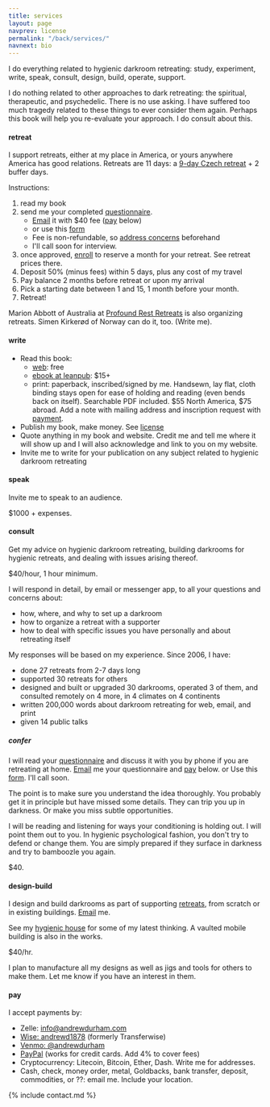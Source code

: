 ```yaml
---
title: services
layout: page
navprev: license
permalink: "/back/services/"
navnext: bio
---
```


I do everything related to hygienic darkroom retreating: study, experiment, write, speak, consult, design, build, operate, support.

I do nothing related to other approaches to dark retreating: the spiritual, therapeutic, and psychedelic. There is no use asking. I have suffered too much tragedy related to these things to ever consider them again. Perhaps this book will help you re-evaluate your approach. I do consult about this.

#### retreat

I support retreats, either at my place in America, or yours anywhere America has good relations. Retreats are 11 days: a [9-day Czech retreat](/format#czech) + 2 buffer days. 

Instructions:

1. read my book
2. send me your completed [questionnaire](/prepare#questionnaire). 
	- [Email](/about#contact) it with $40 fee ([pay](/services#pay) below)
	- or use this [form](/resource/questionnaire)
	- Fee is non-refundable, so [address concerns](/about#contact) beforehand
	- I'll call soon for interview.
3. once approved, [enroll](/resource/enroll) to reserve a month for your retreat. See retreat prices there.
4. Deposit 50% (minus fees) within 5 days, plus any cost of my travel
3. Pay balance 2 months before retreat or upon my arrival
6. Pick a starting date between 1 and 15, 1 month before your month. 
7. Retreat!

Marion Abbott of Australia at [Profound Rest Retreats](https://profoundrest.wordpress.com) is also organizing retreats. Simen Kirker&oslash;d of Norway can do it, too. (Write me).

#### write

- Read this book:
	- [web](/): free
	- [ebook at leanpub](https://leanpub.com/darkroomretreat): $15+
	- print: paperback, inscribed/signed by me. Handsewn, lay flat, cloth binding stays open for ease of holding and reading (even bends back on itself). Searchable PDF included. $55 North America, $75 abroad. Add a note with mailing address and inscription request with [payment](/services#pay).
- Publish my book, make money. See [license](/back/license/)
- Quote anything in my book and website. Credit me and tell me where it will show up and I will also acknowledge and link to you on my website.
- Invite me to write for your publication on any subject related to hygienic darkroom retreating

#### speak

Invite me to speak to an audience.

$1000 + expenses.

#### consult

Get my advice on hygienic darkroom retreating, building darkrooms for hygienic retreats, and dealing with issues arising thereof.

$40/hour, 1 hour minimum.

I will respond in detail, by email or messenger app, to all your questions and concerns about:

- how, where, and why to set up a darkroom
- how to organize a retreat with a supporter
- how to deal with specific issues you have personally and about retreating itself

My responses will be based on my experience. Since 2006, I have:

- done 27 retreats from 2-7 days long
- supported 30 retreats for others
- designed and built or upgraded 30 darkrooms, operated 3 of them, and consulted remotely on 4 more, in 4 climates on 4 continents 
- written 200,000 words about darkroom retreating for web, email, and print
- given 14 public talks

##### confer

I will read your [questionnaire](/prepare#questionnaire) and discuss it with you by phone if you are retreating at home. [Email](/about#contact) me your questionnaire and [pay](/services#pay) below. or Use this [form](/resource/questionnaire). I'll call soon.

The point is to make sure you understand the idea thoroughly. You probably get it in principle but have missed some details. They can trip you up in darkness. Or make you miss subtle opportunities.

I will be reading and listening for ways your conditioning is holding out. I will point them out to you. In hygienic psychological fashion, you don't try to defend or change them. You are simply prepared if they surface in darkness and try to bamboozle you again.

$40.

#### design-build

I design and build darkrooms as part of supporting [retreats](/services#retreat), from scratch or in existing buildings. [Email](/about#contact) me.

See my [hygienic house](/plan) for some of my latest thinking. A vaulted mobile building is also in the works.

$40/hr.

I plan to manufacture all my designs as well as jigs and tools for others to make them. Let me know if you have an interest in them.

#### pay

I accept payments by:

- Zelle: info@andrewdurham.com
- [Wise: andrewd1878](https://wise.com/share/andrewd1878) (formerly Transferwise)
- [Venmo: @andrewdurham](https://venmo.com/u/andrewdurham)
- [PayPal](https://www.paypal.com/donate?token=aa7Yi4BeH9QEQlF0uONZowYEckaUtuDb2u1ZIwDisK3YVvEeLKWSr3ODkVOQjjqI6wr1UXWUyLsJjQ5V) (works for credit cards. Add 4% to cover fees)
- Cryptocurrency: Litecoin, Bitcoin, Ether, Dash. Write me for addresses. 
- Cash, check, money order, metal, Goldbacks, bank transfer, deposit, commodities, or ??: email me. Include your location.

{% include contact.md %}
